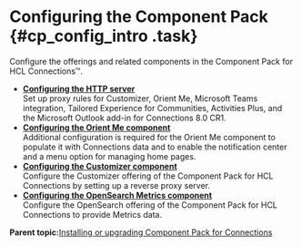 # Configuring the Component Pack {#cp_config_intro .task}

Configure the offerings and related components in the Component Pack for HCL Connections™.

-   **[Configuring the HTTP server](../install/cp_config_proxy_rules.md)**  
Set up proxy rules for Customizer, Orient Me, Microsoft Teams integration, Tailored Experience for Communities, Activities Plus, and the Microsoft Outlook add-in for Connections 8.0 CR1.
-   **[Configuring the Orient Me component](../install/cp_config_om_intro.md)**  
Additional configuration is required for the Orient Me component to populate it with Connections data and to enable the notification center and a menu option for managing home pages.
-   **[Configuring the Customizer component](../install/cp_config_customizer_intro.md)**  
Configure the Customizer offering of the Component Pack for HCL Connections by setting up a reverse proxy server.
-   **[Configuring the OpenSearch Metrics component](../install/cp_config_os_intro.md)**  
Configure the OpenSearch offering of the Component Pack for HCL Connections to provide Metrics data.

**Parent topic:**[Installing or upgrading Component Pack for Connections](../install/cp_install_config_intro.md)

